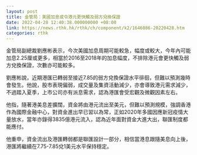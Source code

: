 ```yaml
---
layout: post
title: 金管局：美國加息或令港元更快觸及弱方兌換保證
date: 2022-04-28 12:40:38.000000000 +08:00
link: https://news.rthk.hk/rthk/ch/component/k2/1646086-20220428.htm
categories: rthk
---
```


金管局副總裁劉應彬表示，今次美國加息周期可能較急，幅度或較大，今年內可能加息2.25厘或更多，相當於2016至2018年的加息幅度，不排除港元會更快觸及弱方兌換保證，次數亦可能較多。

劉應彬說，近期港匯已轉弱至接近7.85的弱方兌換保證水平徘徊，但難以預測幾時會發生。他說，股市表現偏弱，成交量及集資活動減少，亦會導致港元需求減少，不過踏入夏季，上市公司亦有派息需求，認為港匯會受宏觀及微觀因素左右。

他指，隨著港美息差擴闊，資金將由港元流出至美元，但難以預測規模，強調香港作為國際金融中心，對資金進出早已習以為常，正如2020年多國因應新冠疫情大量放水，當年亦錄得3835億港元流入，認為近年面對資金大進大出，聯匯制度都能應付。

他重申，資金流出及港匯轉弱都是聯匯設計一部分，相信當港息跟隨美息向上後，港匯將繼續在7.75-7.85兌1美元水平保持穩定。
